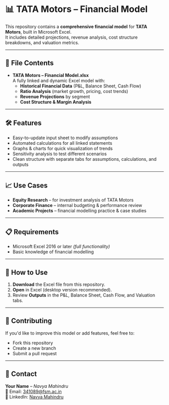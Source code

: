 # 📊 TATA Motors – Financial Model

This repository contains a **comprehensive financial model** for **TATA Motors**, built in Microsoft Excel.  
It includes detailed projections, revenue analysis, cost structure breakdowns, and valuation metrics.

---

## 📂 File Contents
- **TATA Motors – Financial Model.xlsx**  
  A fully linked and dynamic Excel model with:
  - **Historical Financial Data** (P&L, Balance Sheet, Cash Flow)
  - **Ratio Analysis** (market growth, pricing, cost trends)
  - **Revenue Projections** by segment
  - **Cost Structure & Margin Analysis**


---

## 🛠️ Features
- Easy-to-update input sheet to modify assumptions  
- Automated calculations for all linked statements  
- Graphs & charts for quick visualization of trends  
- Sensitivity analysis to test different scenarios  
- Clean structure with separate tabs for assumptions, calculations, and outputs

---

## 📈 Use Cases
- **Equity Research** – for investment analysis of TATA Motors  
- **Corporate Finance** – internal budgeting & performance review  
- **Academic Projects** – financial modelling practice & case studies

---

## 📋 Requirements
- Microsoft Excel 2016 or later *(full functionality)*  
- Basic knowledge of financial modelling

---

## 🚀 How to Use
1. **Download** the Excel file from this repository.  
2. **Open** in Excel (desktop version recommended).
3. Review **Outputs** in the P&L, Balance Sheet, Cash Flow, and Valuation tabs.


---

## 🤝 Contributing
If you'd like to improve this model or add features, feel free to:
- Fork this repository  
- Create a new branch  
- Submit a pull request

---

## 📧 Contact
**Your Name** – *Navya Mahindru*  
📩 Email: 341089@fsm.ac.in  
🔗 LinkedIn: [Navya Mahindru](https://www.linkedin.com/in/navyamahindru/)  
